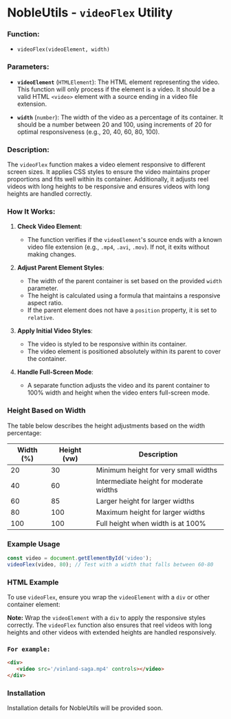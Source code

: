 # NobleUtils - `videoFlex` Utility

### Function:
 
- `videoFlex(videoElement, width)`

### Parameters:

- **`videoElement`** (`HTMLElement`): The HTML element representing the video. This function will only process if the element is a video. It should be a valid HTML `<video>` element with a source ending in a video file extension.
  
- **`width`** (`number`): The width of the video as a percentage of its container. It should be a number between 20 and 100, using increments of 20 for optimal responsiveness (e.g., 20, 40, 60, 80, 100).

### Description:

The `videoFlex` function makes a video element responsive to different screen sizes. It applies CSS styles to ensure the video maintains proper proportions and fits well within its container. Additionally, it adjusts reel videos with long heights to be responsive and ensures videos with long heights are handled correctly.

### How It Works:

1. **Check Video Element**:
   - The function verifies if the `videoElement`'s source ends with a known video file extension (e.g., `.mp4`, `.avi`, `.mov`). If not, it exits without making changes.

2. **Adjust Parent Element Styles**:
   - The width of the parent container is set based on the provided `width` parameter.
   - The height is calculated using a formula that maintains a responsive aspect ratio.
   - If the parent element does not have a `position` property, it is set to `relative`.

3. **Apply Initial Video Styles**:
   - The video is styled to be responsive within its container.
   - The video element is positioned absolutely within its parent to cover the container.

4. **Handle Full-Screen Mode**:
   - A separate function adjusts the video and its parent container to 100% width and height when the video enters full-screen mode.

### Height Based on Width

The table below describes the height adjustments based on the width percentage:

| Width (%) | Height (vw) | Description                                 |
|-----------|-------------|---------------------------------------------|
| 20        | 30          | Minimum height for very small widths        |
| 40        | 60          | Intermediate height for moderate widths     |
| 60        | 85          | Larger height for larger widths             |
| 80        | 100         | Maximum height for larger widths            |
| 100       | 100         | Full height when width is at 100%           |

### Example Usage

```javascript
const video = document.getElementById('video');
videoFlex(video, 80); // Test with a width that falls between 60-80
```

### HTML Example

To use `videoFlex`, ensure you wrap the `videoElement` with a `div` or other container element:



**Note:** Wrap the `videoElement` with a `div` to apply the responsive styles correctly. The `videoFlex` function also ensures that reel videos with long heights and other videos with extended heights are handled responsively.

### `For example:`

```html
<div>
   <video src='/vinland-saga.mp4' controls></video>
</div>
```

### Installation

Installation details for NobleUtils will be provided soon. 